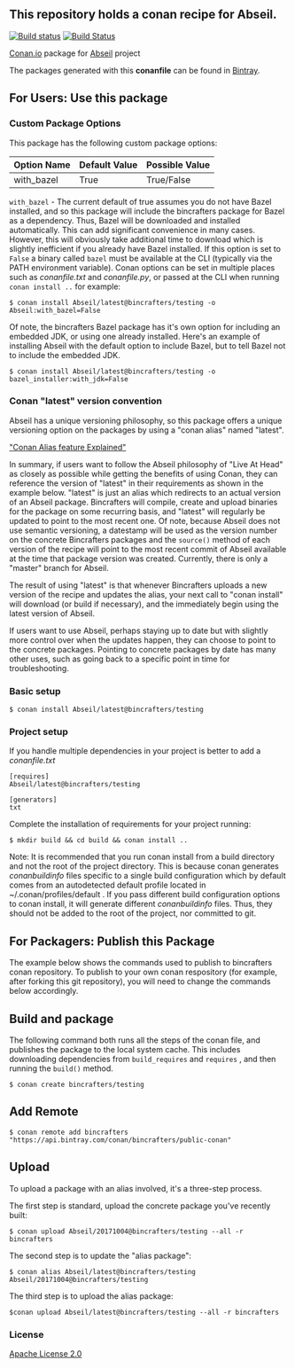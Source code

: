 ## This repository holds a conan recipe for Abseil.

[![Build status](https://ci.appveyor.com/api/projects/status/qw26b3cm4l60g29q/branch/testing/git-master?svg=true)](https://ci.appveyor.com/project/BinCrafters/conan-abseil/branch/testing/git-master)
[![Build Status](https://travis-ci.org/bincrafters/conan-abseil.svg?branch=testing%2Fgit-master)](https://travis-ci.org/bincrafters/conan-abseil)

[Conan.io](https://conan.io) package for [Abseil](https://github.com/abseil/abseil-cpp) project

The packages generated with this **conanfile** can be found in [Bintray](https://bintray.com/bincrafters/public-conan/Abseil%3Abincrafters).

## For Users: Use this package

### Custom Package Options

This package has the following custom package options: 

|Option Name	| Default Value   | Possible Value    
|-----------------|------------------|------------------
|with_bazel       | True               | True/False              

`with_bazel` - The current default of true assumes you do not have Bazel installed, and so this package will include the bincrafters package for Bazel as a dependency. Thus, Bazel will be downloaded and installed automatically.  This can add significant convenience in many cases.  However, this will obviously take additional time to download which is slightly inefficient if you already have Bazel installed.  If this option is set to `False` a binary called `bazel` must be available at the CLI (typically via the PATH environment variable).  Conan options can be set in multiple places such as *conanfile.txt* and *conanfile.py*, or passed at the CLI when running `conan install ..` for example:  

    $ conan install Abseil/latest@bincrafters/testing -o Abseil:with_bazel=False
	
Of note, the bincrafters Bazel package has it's own option for including an embedded JDK, or using one already installed.  Here's an example of installing Abseil with the default option to include Bazel, but to tell Bazel not to include the embedded JDK. 
	
    $ conan install Abseil/latest@bincrafters/testing -o bazel_installer:with_jdk=False
	
### Conan "latest" version convention

Abseil has a unique versioning philosophy, so this package offers a unique versioning option on the packages by using a "conan alias" named "latest". 

["Conan Alias feature Explained"](http://conanio.readthedocs.io/en/latest/reference/commands/alias.html?highlight=conan%20alias)

In summary, if users want to follow the Abseil philosophy of "Live At Head" as closely as possible while getting the benefits of using Conan, they can reference the version of "latest" in their requirements as shown in the example below.  "latest" is just an alias which redirects to an actual version of an Abseil package. Bincrafters will compile, create and upload binaries for the package on some recurring basis, and "latest" will regularly be updated to point to the most recent one.  Of note, because Abseil does not use semantic versioning, a datestamp will be used as the version number on the concrete Bincrafters packages and the `source()` method of each version of the recipe will point to the most recent commit of Abseil available at the time that package version was created.  Currently, there is only a "master" branch for Abseil. 

The result of using "latest" is that whenever Bincrafters uploads a new version of the recipe and updates the alias, your next call to "conan install" will download (or build if necessary), and the immediately begin using the latest version of Abseil. 

If users want to use Abseil, perhaps staying up to date but with slightly more control over when the updates happen, they can choose to point to the concrete packages. Pointing to concrete packages by date has many other uses, such as going back to a specific point in time for troubleshooting. 

### Basic setup

    $ conan install Abseil/latest@bincrafters/testing

### Project setup

If you handle multiple dependencies in your project is better to add a *conanfile.txt*

    [requires]
    Abseil/latest@bincrafters/testing

    [generators]
    txt

Complete the installation of requirements for your project running:

    $ mkdir build && cd build && conan install ..
	
Note: It is recommended that you run conan install from a build directory and not the root of the project directory.  This is because conan generates *conanbuildinfo* files specific to a single build configuration which by default comes from an autodetected default profile located in ~/.conan/profiles/default .  If you pass different build configuration options to conan install, it will generate different *conanbuildinfo* files.  Thus, they should not be added to the root of the project, nor committed to git. 

## For Packagers: Publish this Package

The example below shows the commands used to publish to bincrafters conan repository. To publish to your own conan respository (for example, after forking this git repository), you will need to change the commands below accordingly. 

## Build and package 

The following command both runs all the steps of the conan file, and publishes the package to the local system cache.  This includes downloading dependencies from `build_requires` and `requires` , and then running the `build()` method. 

    $ conan create bincrafters/testing
	
## Add Remote

	$ conan remote add bincrafters "https://api.bintray.com/conan/bincrafters/public-conan"

## Upload

To upload a package with an alias involved, it's a three-step process. 

The first step is standard, upload the concrete package you've recently built:

    $ conan upload Abseil/20171004@bincrafters/testing --all -r bincrafters

The second step is to update the "alias package": 

	$ conan alias Abseil/latest@bincrafters/testing Abseil/20171004@bincrafters/testing

The third step is to upload the alias package:

	$conan upload Abseil/latest@bincrafters/testing --all -r bincrafters
	
### License
[Apache License 2.0](LICENSE)
